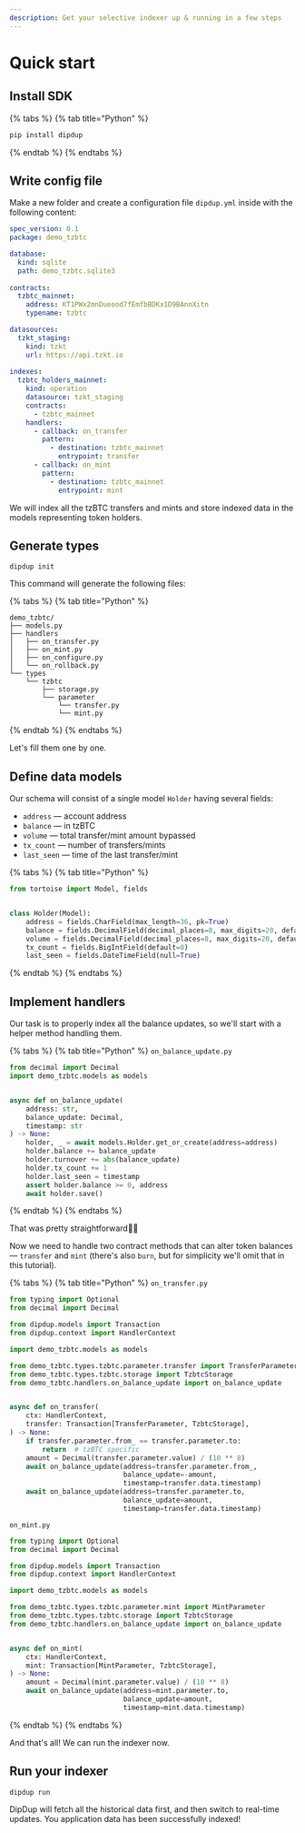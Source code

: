 ```yaml
---
description: Get your selective indexer up & running in a few steps
---
```


# Quick start

## Install SDK

{% tabs %}
{% tab title="Python" %}
```bash
pip install dipdup
```
{% endtab %}
{% endtabs %}

## Write config file

Make a new folder and create a configuration file `dipdup.yml` inside with the following content:

```yaml
spec_version: 0.1
package: demo_tzbtc

database:
  kind: sqlite
  path: demo_tzbtc.sqlite3
  
contracts:
  tzbtc_mainnet:
    address: KT1PWx2mnDueood7fEmfbBDKx1D9BAnnXitn
    typename: tzbtc

datasources:
  tzkt_staging:
    kind: tzkt
    url: https://api.tzkt.io
    
indexes:
  tzbtc_holders_mainnet:
    kind: operation
    datasource: tzkt_staging
    contracts: 
      - tzbtc_mainnet
    handlers:
      - callback: on_transfer
        pattern:
          - destination: tzbtc_mainnet
            entrypoint: transfer
      - callback: on_mint
        pattern:
          - destination: tzbtc_mainnet
            entrypoint: mint
```

We will index all the tzBTC transfers and mints and store indexed data in the models representing token holders.

## Generate types

```text
dipdup init
```

This command will generate the following files:

{% tabs %}
{% tab title="Python" %}
```text
demo_tzbtc/
├── models.py
├── handlers
│   ├── on_transfer.py
│   ├── on_mint.py
│   ├── on_configure.py
│   └── on_rollback.py
└── types
    └── tzbtc
        ├── storage.py
        └── parameter
            └── transfer.py
            └── mint.py
```
{% endtab %}
{% endtabs %}

Let's fill them one by one.

## Define data models

Our schema will consist of a single model `Holder` having several fields:

* `address` — account address
* `balance` — in tzBTC
* `volume` — total transfer/mint amount bypassed
* `tx_count` — number of transfers/mints
* `last_seen` — time of the last transfer/mint

{% tabs %}
{% tab title="Python" %}
```python
from tortoise import Model, fields


class Holder(Model):
    address = fields.CharField(max_length=36, pk=True)
    balance = fields.DecimalField(decimal_places=8, max_digits=20, default=0)
    volume = fields.DecimalField(decimal_places=8, max_digits=20, default=0)
    tx_count = fields.BigIntField(default=0)
    last_seen = fields.DateTimeField(null=True)
```
{% endtab %}
{% endtabs %}

## Implement handlers

Our task is to properly index all the balance updates, so we'll start with a helper method handling them.

{% tabs %}
{% tab title="Python" %}
`on_balance_update.py`

```python
from decimal import Decimal
import demo_tzbtc.models as models


async def on_balance_update(
    address: str,
    balance_update: Decimal, 
    timestamp: str
) -> None:
    holder, _ = await models.Holder.get_or_create(address=address)
    holder.balance += balance_update
    holder.turnover += abs(balance_update)
    holder.tx_count += 1
    holder.last_seen = timestamp
    assert holder.balance >= 0, address
    await holder.save()
```
{% endtab %}
{% endtabs %}

That was pretty straightforward👍🏻

Now we need to handle two contract methods that can alter token balances — `transfer` and `mint` \(there's also `burn`, but for simplicity we'll omit that in this tutorial\).

{% tabs %}
{% tab title="Python" %}
`on_transfer.py`

```python
from typing import Optional
from decimal import Decimal

from dipdup.models import Transaction
from dipdup.context import HandlerContext

import demo_tzbtc.models as models

from demo_tzbtc.types.tzbtc.parameter.transfer import TransferParameter
from demo_tzbtc.types.tzbtc.storage import TzbtcStorage
from demo_tzbtc.handlers.on_balance_update import on_balance_update


async def on_transfer(
    ctx: HandlerContext,
    transfer: Transaction[TransferParameter, TzbtcStorage],
) -> None:
    if transfer.parameter.from_ == transfer.parameter.to:
        return  # tzBTC specific
    amount = Decimal(transfer.parameter.value) / (10 ** 8)
    await on_balance_update(address=transfer.parameter.from_,
                            balance_update=-amount,
                            timestamp=transfer.data.timestamp)
    await on_balance_update(address=transfer.parameter.to,
                            balance_update=amount,
                            timestamp=transfer.data.timestamp)
```

`on_mint.py`

```python
from typing import Optional
from decimal import Decimal

from dipdup.models import Transaction
from dipdup.context import HandlerContext

import demo_tzbtc.models as models

from demo_tzbtc.types.tzbtc.parameter.mint import MintParameter
from demo_tzbtc.types.tzbtc.storage import TzbtcStorage
from demo_tzbtc.handlers.on_balance_update import on_balance_update


async def on_mint(
    ctx: HandlerContext,
    mint: Transaction[MintParameter, TzbtcStorage],
) -> None:
    amount = Decimal(mint.parameter.value) / (10 ** 8)
    await on_balance_update(address=mint.parameter.to,
                            balance_update=amount,
                            timestamp=mint.data.timestamp)

```
{% endtab %}
{% endtabs %}

And that's all! We can run the indexer now.

## Run your indexer

```text
dipdup run
```

DipDup will fetch all the historical data first, and then switch to real-time updates. You application data has been successfully indexed!

